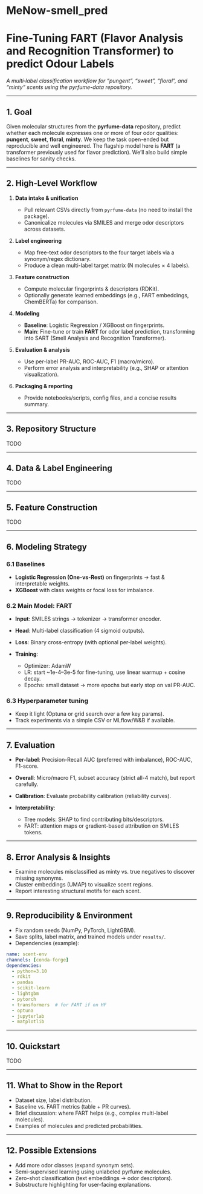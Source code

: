 # MeNow-smell_pred
# Fine-Tuning **FART** (Flavor Analysis and Recognition Transformer) to predict Odour Labels

*A multi‑label classification workflow for “pungent”, “sweet”, “floral”, and “minty” scents using the pyrfume-data repository.*

---

## 1. Goal

Given molecular structures from the **pyrfume-data** repository, predict whether each molecule expresses one or more of four odor qualities: **pungent**, **sweet**, **floral**, **minty**. We keep the task open-ended but reproducible and well engineered. The flagship model here is **FART** (a transformer previously used for flavor prediction). We’ll also build simple baselines for sanity checks.

---

## 2. High-Level Workflow

1. **Data intake & unification**

   * Pull relevant CSVs directly from `pyrfume-data` (no need to install the package).
   * Canonicalize molecules via SMILES and merge odor descriptors across datasets.
2. **Label engineering**

   * Map free-text odor descriptors to the four target labels via a synonym/regex dictionary.
   * Produce a clean multi-label target matrix (N molecules × 4 labels).
3. **Feature construction**

   * Compute molecular fingerprints & descriptors (RDKit).
   * Optionally generate learned embeddings (e.g., FART embeddings, ChemBERTa) for comparison.
4. **Modeling**

   * **Baseline**: Logistic Regression / XGBoost on fingerprints.
   * **Main**: Fine-tune or train **FART** for odor label prediction, transforming into SART (Smell Analysis and Recognition Transformer).
5. **Evaluation & analysis**

   * Use per-label PR-AUC, ROC-AUC, F1 (macro/micro).
   * Perform error analysis and interpretability (e.g., SHAP or attention visualization).
6. **Packaging & reporting**

   * Provide notebooks/scripts, config files, and a concise results summary.

---

## 3. Repository Structure

TODO

---

## 4. Data & Label Engineering

TODO

---

## 5. Feature Construction

TODO

---

## 6. Modeling Strategy

### 6.1 Baselines

* **Logistic Regression (One-vs-Rest)** on fingerprints → fast & interpretable weights.
* **XGBoost** with class weights or focal loss for imbalance.

### 6.2 Main Model: **FART**

* **Input**: SMILES strings → tokenizer → transformer encoder.
* **Head**: Multi-label classification (4 sigmoid outputs).
* **Loss**: Binary cross-entropy (with optional per-label weights).
* **Training**:

  * Optimizer: AdamW
  * LR: start \~1e-4–3e-5 for fine-tuning, use linear warmup + cosine decay.
  * Epochs: small dataset → more epochs but early stop on val PR-AUC.

### 6.3 Hyperparameter tuning

* Keep it light (Optuna or grid search over a few key params).
* Track experiments via a simple CSV or MLflow/W\&B if available.

---

## 7. Evaluation

* **Per-label**: Precision-Recall AUC (preferred with imbalance), ROC-AUC, F1-score.
* **Overall**: Micro/macro F1, subset accuracy (strict all-4 match), but report carefully.
* **Calibration**: Evaluate probability calibration (reliability curves).
* **Interpretability**:

  * Tree models: SHAP to find contributing bits/descriptors.
  * FART: attention maps or gradient-based attribution on SMILES tokens.

---

## 8. Error Analysis & Insights

* Examine molecules misclassified as minty vs. true negatives to discover missing synonyms.
* Cluster embeddings (UMAP) to visualize scent regions.
* Report interesting structural motifs for each scent.

---

## 9. Reproducibility & Environment

* Fix random seeds (NumPy, PyTorch, LightGBM).
* Save splits, label matrix, and trained models under `results/`.
* Dependencies (example):

```yaml
name: scent-env
channels: [conda-forge]
dependencies:
  - python=3.10
  - rdkit
  - pandas
  - scikit-learn
  - lightgbm
  - pytorch
  - transformers  # for FART if on HF
  - optuna
  - jupyterlab
  - matplotlib
```

---

## 10. Quickstart

TODO

---

## 11. What to Show in the Report

* Dataset size, label distribution.
* Baseline vs. FART metrics (table + PR curves).
* Brief discussion: where FART helps (e.g., complex multi-label molecules).
* Examples of molecules and predicted probabilities.

---

## 12. Possible Extensions

* Add more odor classes (expand synonym sets).
* Semi-supervised learning using unlabeled pyrfume molecules.
* Zero-shot classification (text embeddings → odor descriptors).
* Substructure highlighting for user-facing explanations.


